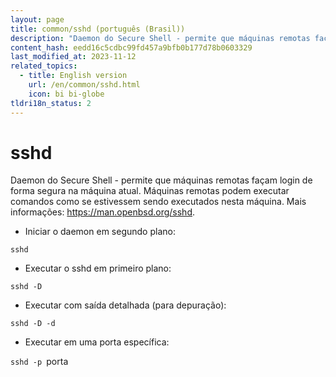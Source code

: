 ```yaml
---
layout: page
title: common/sshd (português (Brasil))
description: "Daemon do Secure Shell - permite que máquinas remotas façam login de forma segura na máquina atual."
content_hash: eedd16c5cdbc99fd457a9bfb0b177d78b0603329
last_modified_at: 2023-11-12
related_topics:
  - title: English version
    url: /en/common/sshd.html
    icon: bi bi-globe
tldri18n_status: 2
---
```

# sshd

Daemon do Secure Shell - permite que máquinas remotas façam login de forma segura na máquina atual.
Máquinas remotas podem executar comandos como se estivessem sendo executados nesta máquina.
Mais informações: <https://man.openbsd.org/sshd>.

- Iniciar o daemon em segundo plano:

`sshd`

- Executar o sshd em primeiro plano:

`sshd -D`

- Executar com saída detalhada (para depuração):

`sshd -D -d`

- Executar em uma porta específica:

`sshd -p `<span class="tldr-var badge badge-pill bg-dark-lm bg-white-dm text-white-lm text-dark-dm font-weight-bold">porta</span>
